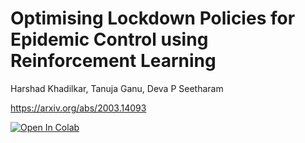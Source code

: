 # Optimising Lockdown Policies for Epidemic Control using Reinforcement Learning

Harshad Khadilkar, Tanuja Ganu, Deva P Seetharam

https://arxiv.org/abs/2003.14093

[![Open In Colab](https://colab.research.google.com/assets/colab-badge.svg)](https://colab.research.google.com/github/xkotaro/lockdowneR/blob/master/test.ipynb)
